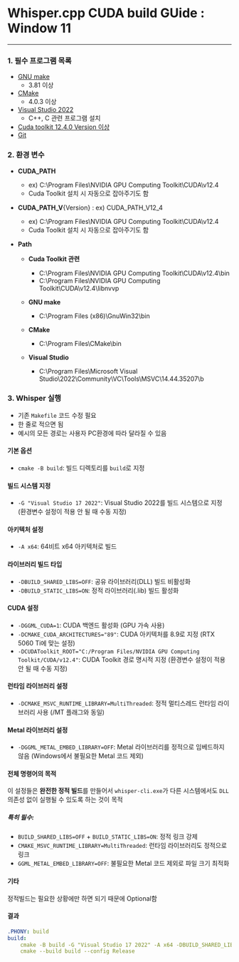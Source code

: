 # Whisper.cpp CUDA build GUide : Window 11

---

### 1. 필수 프로그램 목록
* [GNU make](https://gnuwin32.sourceforge.net/packages/make.htm)
  * 3.81 이상
* [CMake]((https://cmake.org/download/))
  * 4.0.3 이상
* [Visual Studio 2022]((https://visualstudio.microsoft.com/ko/thank-you-downloading-visual-studio/?sku=Community&channel=Release&version=VS2022&source=VSLandingPage&cid=2030&passive=false))
  * C++, C 관련 프로그램 설치
* [Cuda toolkit 12.4.0 Version 이상]((https://developer.nvidia.com/cuda-downloads))
* [Git](https://git-scm.com/downloads/win)


### 2. 환경 변수
* **CUDA_PATH**
  * ex) C:\Program Files\NVIDIA GPU Computing Toolkit\CUDA\v12.4
  * Cuda Toolkit 설치 시 자동으로 잡아주기도 함

* **CUDA_PATH_V**{Version} : ex) CUDA_PATH_V12_4
  * ex) C:\Program Files\NVIDIA GPU Computing Toolkit\CUDA\v12.4
  * Cuda Toolkit 설치 시 자동으로 잡아주기도 함

* **Path**
  * **Cuda Toolkit 관련**
    * C:\Program Files\NVIDIA GPU Computing Toolkit\CUDA\v12.4\bin
    * C:\Program Files\NVIDIA GPU Computing Toolkit\CUDA\v12.4\libnvvp

  * **GNU make**
    * C:\Program Files (x86)\GnuWin32\bin

  * **CMake**
    * C:\Program Files\CMake\bin

  * **Visual Studio**
    * C:\Program Files\Microsoft Visual Studio\2022\Community\VC\Tools\MSVC\14.44.35207\b

### 3. Whisper 실행
* 기존 `Makefile` 코드 수정 필요
* 한 줄로 적으면 됨
* 예시의 모든 경로는 사용자 PC환경에 따라 달라질 수 있음

#### 기본 옵션
* `cmake -B build`: 빌드 디렉토리를 `build`로 지정

#### 빌드 시스템 지정
* `-G "Visual Studio 17 2022"`: Visual Studio 2022를 빌드 시스템으로 지정  (환경변수 설정이 적용 안 될 때 수동 지정)

#### 아키텍처 설정
* `-A x64`: 64비트 x64 아키텍처로 빌드

#### 라이브러리 빌드 타입
* `-DBUILD_SHARED_LIBS=OFF`: 공유 라이브러리(DLL) 빌드 비활성화
* `-DBUILD_STATIC_LIBS=ON`: 정적 라이브러리(.lib) 빌드 활성화

#### CUDA 설정

* `-DGGML_CUDA=1`: CUDA 백엔드 활성화 (GPU 가속 사용)
* `-DCMAKE_CUDA_ARCHITECTURES="89"`: CUDA 아키텍처를 8.9로 지정 (RTX 5060 Ti에 맞는 설정)
* `-DCUDAToolkit_ROOT="C:/Program Files/NVIDIA GPU Computing Toolkit/CUDA/v12.4"`: CUDA Toolkit 경로 명시적 지정 (환경변수 설정이 적용 안 될 때 수동 지정)

#### 런타임 라이브러리 설정

* `-DCMAKE_MSVC_RUNTIME_LIBRARY=MultiThreaded`: 정적 멀티스레드 런타임 라이브러리 사용 (/MT 플래그와 동일)

#### Metal 라이브러리 설정

* `-DGGML_METAL_EMBED_LIBRARY=OFF`: Metal 라이브러리를 정적으로 임베드하지 않음 (Windows에서 불필요한 Metal 코드 제외)

#### 전체 명령어의 목적

이 설정들은 **완전한 정적 빌드**를 만들어서 `whisper-cli.exe`가 다른 시스템에서도 `DLL` 의존성 없이 실행될 수 있도록 하는 것이 목적

##### 특히 필수:
* `BUILD_SHARED_LIBS=OFF` + `BUILD_STATIC_LIBS=ON`: 정적 링크 강제
* `CMAKE_MSVC_RUNTIME_LIBRARY=MultiThreaded`: 런타임 라이브러리도 정적으로 링크
* `GGML_METAL_EMBED_LIBRARY=OFF`: 불필요한 Metal 코드 제외로 파일 크기 최적화

#### 기타

정적빌드는 필요한 상황에만 하면 되기 때문에 Optional함

#### 결과
```yaml
.PHONY: build
build:
    cmake -B build -G "Visual Studio 17 2022" -A x64 -DBUILD_SHARED_LIBS=OFF -DBUILD_STATIC_LIBS=ON -DGGML_CUDA=1 -DCMAKE_CUDA_ARCHITECTURES="89" -DCUDAToolkit_ROOT="C:/Program Files/NVIDIA GPU Computing Toolkit/CUDA/v12.4" -DCMAKE_MSVC_RUNTIME_LIBRARY=MultiThreaded -DGGML_METAL_EMBED_LIBRARY=OFF
    cmake --build build --config Release
```

